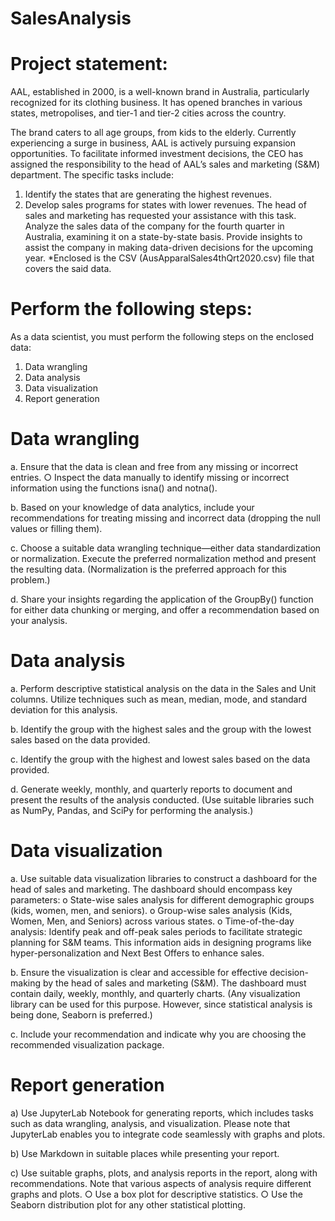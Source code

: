 # SalesAnalysis

# Project statement:
AAL, established in 2000, is a well-known brand in Australia, particularly recognized for its clothing business. It has opened branches in various states, metropolises, and tier-1 and tier-2 cities across the country.

The brand caters to all age groups, from kids to the elderly.
Currently experiencing a surge in business, AAL is actively pursuing expansion opportunities. To facilitate informed investment decisions, the CEO has assigned the responsibility to the head of AAL’s sales and marketing (S&M) department. The specific tasks include:

1)	Identify the states that are generating the highest revenues.
2)	Develop sales programs for states with lower revenues. The head of sales and marketing has requested your assistance with this task.
Analyze the sales data of the company for the fourth quarter in Australia, examining it on a state-by-state basis. Provide insights to assist the company in making data-driven decisions for the upcoming year.
*Enclosed is the CSV (AusApparalSales4thQrt2020.csv) file that covers the said data.

# Perform the following steps:
As a data scientist, you must perform the following steps on the enclosed data:
1.	Data wrangling
2.	Data analysis
3.	Data visualization
4.	Report generation


# Data wrangling
  a.	Ensure that the data is clean and free from any missing or incorrect entries.
    ○	Inspect the data manually to identify missing or incorrect information using the functions isna() and notna().

  b.	Based on your knowledge of data analytics, include your recommendations for treating missing and incorrect data (dropping the null values or filling them).

  c.	Choose a suitable data wrangling technique—either data standardization or normalization. Execute the preferred normalization method and present the resulting data. (Normalization is the preferred approach for this problem.)

  d.	Share your insights regarding the application of the GroupBy() function for either data chunking or merging, and offer a recommendation based on your analysis.

# Data analysis

  a.	Perform descriptive statistical analysis on the data in the Sales and Unit columns. Utilize techniques such as mean, median, mode, and standard deviation for this analysis.
  
  b.	Identify the group with the highest sales and the group with the lowest sales based on the data provided.
  
  c.	Identify the group with the highest and lowest sales based on the data provided.

  d.	Generate weekly, monthly, and quarterly reports to document and present the results of the analysis conducted. (Use suitable libraries such as NumPy, Pandas, and SciPy for performing the analysis.)

# Data visualization

  a.	Use suitable data visualization libraries to construct a dashboard for the head of sales and marketing. The dashboard should encompass key parameters:
    o	State-wise sales analysis for different demographic groups (kids, women, men, and seniors).
    o	Group-wise sales analysis (Kids, Women, Men, and Seniors) across various states.
    o	Time-of-the-day analysis: Identify peak and off-peak sales periods to facilitate strategic planning for S&M teams. This information aids in designing programs like hyper-personalization and Next Best Offers to enhance sales.
  
  b.	Ensure the visualization is clear and accessible for effective decision-making by the head of sales and marketing (S&M). The dashboard must contain daily, weekly, monthly, and quarterly charts.
(Any visualization library can be used for this purpose. However, since statistical analysis is being done, Seaborn is preferred.)
  
  c.	Include your recommendation and indicate why you are choosing the recommended visualization package.

# Report generation 

  a)	Use JupyterLab Notebook for generating reports, which includes tasks such as data wrangling, analysis, and visualization. Please note that JupyterLab enables you to integrate code seamlessly with graphs and plots.

  b)	Use Markdown in suitable places while presenting your report. 
  
  c)	Use suitable graphs, plots, and analysis reports in the report, along with recommendations. Note that various aspects of analysis require different graphs and plots.
    ○	Use a box plot for descriptive statistics.
    ○	Use the Seaborn distribution plot for any other statistical plotting.
